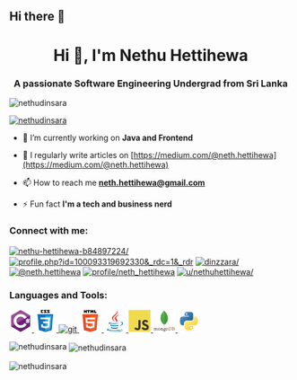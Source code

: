 ## Hi there 👋

<h1 align="center">Hi 👋, I'm Nethu Hettihewa</h1>
<h3 align="center">A passionate Software Engineering Undergrad from Sri Lanka</h3>

<p align="left"> <img src="https://komarev.com/ghpvc/?username=nethudinsara&label=Profile%20views&color=0e75b6&style=flat" alt="nethudinsara" /> </p>

<p align="left"> <a href="https://github.com/ryo-ma/github-profile-trophy"><img src="https://github-profile-trophy.vercel.app/?username=nethudinsara" alt="nethudinsara" /></a> </p>

- 🔭 I’m currently working on **Java and Frontend**

- 📝 I regularly write articles on [https://medium.com/@neth.hettihewa](https://medium.com/@neth.hettihewa)

- 📫 How to reach me **neth.hettihewa@gmail.com**

- ⚡ Fun fact **I'm a tech and business nerd**

<h3 align="left">Connect with me:</h3>
<p align="left">
<a href="https://linkedin.com/in/nethu-hettihewa-b84897224/" target="blank"><img align="center" src="https://raw.githubusercontent.com/rahuldkjain/github-profile-readme-generator/master/src/images/icons/Social/linked-in-alt.svg" alt="nethu-hettihewa-b84897224/" height="30" width="40" /></a>
<a href="https://fb.com/profile.php?id=100093319692330&_rdc=1&_rdr" target="blank"><img align="center" src="https://raw.githubusercontent.com/rahuldkjain/github-profile-readme-generator/master/src/images/icons/Social/facebook.svg" alt="profile.php?id=100093319692330&_rdc=1&_rdr" height="30" width="40" /></a>
<a href="https://instagram.com/dinzzara/" target="blank"><img align="center" src="https://raw.githubusercontent.com/rahuldkjain/github-profile-readme-generator/master/src/images/icons/Social/instagram.svg" alt="dinzzara/" height="30" width="40" /></a>
<a href="https://medium.com/@neth.hettihewa" target="blank"><img align="center" src="https://raw.githubusercontent.com/rahuldkjain/github-profile-readme-generator/master/src/images/icons/Social/medium.svg" alt="@neth.hettihewa" height="30" width="40" /></a>
<a href="https://www.hackerrank.com/profile/neth_hettihewa" target="blank"><img align="center" src="https://raw.githubusercontent.com/rahuldkjain/github-profile-readme-generator/master/src/images/icons/Social/hackerrank.svg" alt="profile/neth_hettihewa" height="30" width="40" /></a>
<a href="https://www.leetcode.com/u/nethuhettihewa/" target="blank"><img align="center" src="https://raw.githubusercontent.com/rahuldkjain/github-profile-readme-generator/master/src/images/icons/Social/leet-code.svg" alt="u/nethuhettihewa/" height="30" width="40" /></a>
</p>

<h3 align="left">Languages and Tools:</h3>
<p align="left"> <a href="https://www.w3schools.com/cs/" target="_blank" rel="noreferrer"> <img src="https://raw.githubusercontent.com/devicons/devicon/master/icons/csharp/csharp-original.svg" alt="csharp" width="40" height="40"/> </a> <a href="https://www.w3schools.com/css/" target="_blank" rel="noreferrer"> <img src="https://raw.githubusercontent.com/devicons/devicon/master/icons/css3/css3-original-wordmark.svg" alt="css3" width="40" height="40"/> </a> <a href="https://git-scm.com/" target="_blank" rel="noreferrer"> <img src="https://www.vectorlogo.zone/logos/git-scm/git-scm-icon.svg" alt="git" width="40" height="40"/> </a> <a href="https://www.w3.org/html/" target="_blank" rel="noreferrer"> <img src="https://raw.githubusercontent.com/devicons/devicon/master/icons/html5/html5-original-wordmark.svg" alt="html5" width="40" height="40"/> </a> <a href="https://www.java.com" target="_blank" rel="noreferrer"> <img src="https://raw.githubusercontent.com/devicons/devicon/master/icons/java/java-original.svg" alt="java" width="40" height="40"/> </a> <a href="https://developer.mozilla.org/en-US/docs/Web/JavaScript" target="_blank" rel="noreferrer"> <img src="https://raw.githubusercontent.com/devicons/devicon/master/icons/javascript/javascript-original.svg" alt="javascript" width="40" height="40"/> </a> <a href="https://www.mongodb.com/" target="_blank" rel="noreferrer"> <img src="https://raw.githubusercontent.com/devicons/devicon/master/icons/mongodb/mongodb-original-wordmark.svg" alt="mongodb" width="40" height="40"/> </a> <a href="https://www.python.org" target="_blank" rel="noreferrer"> <img src="https://raw.githubusercontent.com/devicons/devicon/master/icons/python/python-original.svg" alt="python" width="40" height="40"/> </a> </p>

<p><img align="left" src="https://github-readme-stats.vercel.app/api/top-langs?username=nethudinsara&show_icons=true&locale=en&layout=compact" alt="nethudinsara" /></p>

<p>&nbsp;<img align="center" src="https://github-readme-stats.vercel.app/api?username=nethudinsara&show_icons=true&locale=en" alt="nethudinsara" /></p>

<p><img align="center" src="https://github-readme-streak-stats.herokuapp.com/?user=nethudinsara&" alt="nethudinsara" /></p>
